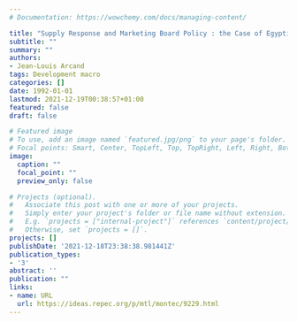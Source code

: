 ```yaml
---
# Documentation: https://wowchemy.com/docs/managing-content/

title: "Supply Response and Marketing Board Policy : the Case of Egyptian Cotton"
subtitle: ""
summary: ""
authors: 
- Jean-Louis Arcand
tags: Development macro
categories: []
date: 1992-01-01
lastmod: 2021-12-19T00:38:57+01:00
featured: false
draft: false

# Featured image
# To use, add an image named `featured.jpg/png` to your page's folder.
# Focal points: Smart, Center, TopLeft, Top, TopRight, Left, Right, BottomLeft, Bottom, BottomRight.
image:
  caption: ""
  focal_point: ""
  preview_only: false

# Projects (optional).
#   Associate this post with one or more of your projects.
#   Simply enter your project's folder or file name without extension.
#   E.g. `projects = ["internal-project"]` references `content/project/deep-learning/index.md`.
#   Otherwise, set `projects = []`.
projects: []
publishDate: '2021-12-18T23:38:38.981441Z'
publication_types:
- '3'
abstract: ''
publication: ""
links:
- name: URL
  url: https://ideas.repec.org/p/mtl/montec/9229.html
---
```

